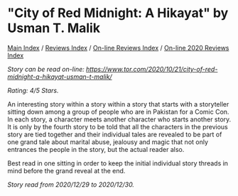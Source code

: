 # "City of Red Midnight: A Hikayat" by Usman T. Malik

[Main Index](../../../README.md) / [Reviews Index](../../README.md) / [On-line Reviews Index](../README.md) / [On-line 2020 Reviews Index](README.md)

*Story can be read on-line: <https://www.tor.com/2020/10/21/city-of-red-midnight-a-hikayat-usman-t-malik/>*

*Rating: 4/5 Stars.*

An interesting story within a story within a story that starts with a storyteller sitting down among a group of people who are in Pakistan for a Comic Con. In each story, a character meets another character who starts another story. It is only by the fourth story to be told that all the characters in the previous story are tied together and their individual tales are revealed to be part of one grand tale about marital abuse, jealousy and magic that not only entrances the people in the story, but the actual reader also.

Best read in one sitting in order to keep the initial individual story threads in mind before the grand reveal at the end.

*Story read from 2020/12/29 to 2020/12/30.*
